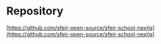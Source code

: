 # Repository

[https://github.com/sfeir-open-source/sfeir-school-nextjs](https://github.com/sfeir-open-source/sfeir-school-nextjs)
